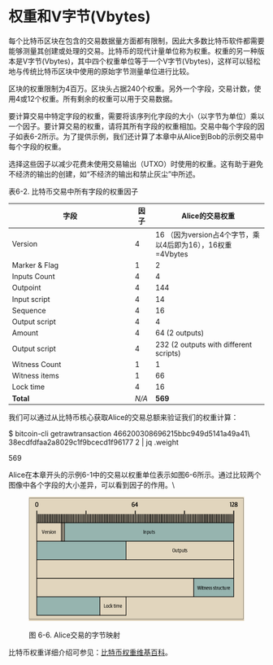 # 权重和V字节(Vbytes)

每个比特币区块在包含的交易数据量方面都有限制，因此大多数比特币软件都需要能够测量其创建或处理的交易。比特币的现代计量单位称为权重。权重的另一种版本是V字节(Vbytes)，其中四个权重单位等于一个V字节(Vbytes)，这样可以轻松地与传统比特币区块中使用的原始字节测量单位进行比较。

区块的权重限制为4百万。区块头占据240个权重。另外一个字段，交易计数，使用4或12个权重。所有剩余的权重可以用于交易数据。&#x20;

要计算交易中特定字段的权重，需要将该序列化字段的大小（以字节为单位）乘以一个因子。要计算交易的权重，请将其所有字段的权重相加。交易中每个字段的因子如表6-2所示。为了提供示例，我们还计算了本章中从Alice到Bob的示例交易中每个字段的权重。&#x20;

选择这些因子以减少花费未使用交易输出（UTXO）时使用的权重。这有助于避免不经济的输出的创建，如“不经济的输出和禁止灰尘”中所述。



表6-2. 比特币交易中所有字段的权重因子



<table><thead><tr><th width="228">字段</th><th>因子</th><th>Alice的交易权重</th></tr></thead><tbody><tr><td>Version</td><td>4</td><td>16 （因为version占4个字节，乘以4后即为16），16权重=4Vbytes</td></tr><tr><td>Marker &#x26; Flag</td><td>1</td><td>2</td></tr><tr><td>Inputs Count</td><td>4</td><td>4</td></tr><tr><td>Outpoint</td><td>4</td><td>144</td></tr><tr><td>Input script</td><td>4</td><td>14</td></tr><tr><td>Sequence</td><td>4</td><td>16</td></tr><tr><td>Output script</td><td>4</td><td>4</td></tr><tr><td>Amount</td><td>4</td><td>64 (2 outputs)</td></tr><tr><td>Output script</td><td>4</td><td>232 (2 outputs with different scripts)</td></tr><tr><td>Witness Count</td><td>1</td><td>1</td></tr><tr><td>Witness items</td><td>1</td><td>66</td></tr><tr><td>Lock time</td><td>4</td><td>16</td></tr><tr><td><strong>Total</strong></td><td><em>N/A</em></td><td><strong>569</strong></td></tr></tbody></table>

我们可以通过从比特币核心获取Alice的交易总额来验证我们的权重计算：

$ bitcoin-cli getrawtransaction 466200308696215bbc949d5141a49a41\\\
38ecdfdfaa2a8029c1f9bcecd1f96177 2 | jq .weight&#x20;

569

Alice在本章开头的示例6-1中的交易以权重单位表示如图6-6所示。通过比较两个图像中各个字段的大小差异，可以看到因子的作用。\


<figure><img src="../.gitbook/assets/6.6.png" alt=""><figcaption><p>图 6-6.  Alice交易的字节映射</p></figcaption></figure>



比特币权重详细介绍可参见：[比特币权重维基百科](https://en.bitcoin.it/wiki/Weight\_units)。
